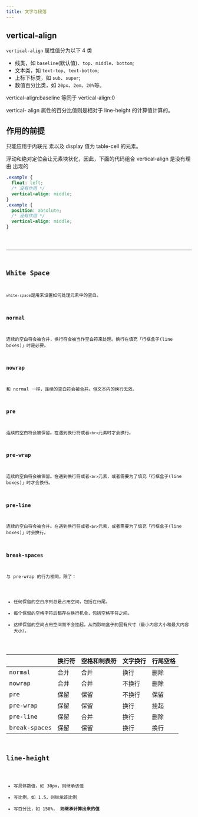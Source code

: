 ```yaml
---
title: 文字与段落
---
```


## vertical-align

`vertical-align` 属性值分为以下 4 类

- 线类，如 `baseline`(默认值)、`top`、`middle`、`bottom`;
- 文本类，如 `text-top`、`text-bottom`;
- 上标下标类，如 `sub`、`super`;
- 数值百分比类，如 `20px`、`2em`、`20%`等。

vertical-align:baseline 等同于 vertical-align:0

vertical- align 属性的百分比值则是相对于 line-height 的计算值计算的。

## 作用的前提

只能应用于内联元 素以及 display 值为 table-cell 的元素。

浮动和绝对定位会让元素块状化，因此，下面的代码组合 vertical-align 是没有理由 出现的

```css
.example {
  float: left;
  /* 没有作用 */
  vertical-align: middle;
}
.example {
  position: absolute;
  /* 没有作用 */
  vertical-align: middle;
}
```

<code inline src="./demos/VerticalAlign.jsx" />

---

## White Space

`white-space`是用来设置如何处理元素中的空白。

### normal

连续的空白符会被合并，换行符会被当作空白符来处理。换行在填充「行框盒子(line boxes)」时是必要。

### nowrap

和 normal 一样，连续的空白符会被合并。但文本内的换行无效。

### pre

连续的空白符会被保留。在遇到换行符或者`<br>`元素时才会换行。

### pre-wrap

连续的空白符会被保留。在遇到换行符或者`<br>`元素，或者需要为了填充「行框盒子(line boxes)」时才会换行。

### pre-line

连续的空白符会被合并。在遇到换行符或者`<br>`元素，或者需要为了填充「行框盒子(line boxes)」时会换行。

### break-spaces

与 pre-wrap 的行为相同，除了：

- 任何保留的空白序列总是占用空间，包括在行尾。
- 每个保留的空格字符后都存在换行机会，包括空格字符之间。
- 这样保留的空间占用空间而不会挂起，从而影响盒子的固有尺寸（最小内容大小和最大内容大小）。

|              | 换行符 | 空格和制表符 | 文字换行 | 行尾空格 |
| ------------ | ------ | ------------ | -------- | -------- |
| normal       | 合并   | 合并         | 换行     | 删除     |
| nowrap       | 合并   | 合并         | 不换行   | 删除     |
| pre          | 保留   | 保留         | 不换行   | 保留     |
| pre-wrap     | 保留   | 保留         | 换行     | 挂起     |
| pre-line     | 保留   | 合并         | 换行     | 删除     |
| break-spaces | 保留   | 保留         | 换行     | 换行     |

## line-height

- 写具体数值，如 30px，则继承该值
- 写比例，如 1.5，则继承该比例
- 写百分比，如 150%， **则继承计算出来的值**
